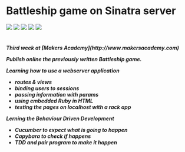 Battleship game on Sinatra server
==========
<div>
<img src = https://img.shields.io/badge/%20-GitHub-orange.svg>
<img src = https://img.shields.io/badge/%20-Ruby-blue.svg>
<img src = https://img.shields.io/badge/%20-Sinatra-FFFF00.svg>
<img src = https://img.shields.io/badge/%20-Cucumber-009900.svg>
<img src = https://img.shields.io/badge/%20-Capybara-ff6600.svg>
</div>
<br>

<h5> Third week at [Makers Academy](http://www.makersacademy.com) 

Publish online the previously written Battleship game.

Learning how to use a webserver application
  - routes & views
  - binding users to sessions
  - passing information with params
  - using embedded Ruby in HTML
  - testing the pages on localhost with a rack app

Lerning the Behaviour Driven Development
  - Cucumber to expect what is going to happen
  - Capybara to check if happens
  - TDD and pair program to make it happen
